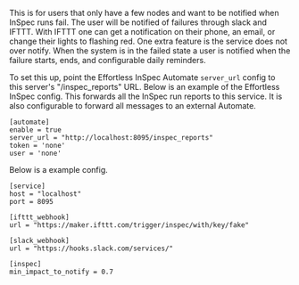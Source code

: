 This is for users that only have a few nodes and want to be notified when InSpec runs fail. 
The user will be notified of failures through slack and IFTTT. With IFTTT one can get a notification on their phone, an email, or change their lights to flashing red. 
One extra feature is the service does not over notify. When the system is in the failed state a user is notified when the failure starts, ends, and configurable daily reminders. 

To set this up, point the Effortless InSpec Automate `server_url` config to this server's "/inspec_reports" URL. Below is an example of the Effortless InSpec config. This forwards all the InSpec run reports to this service. It is also configurable to forward all messages to an external Automate. 
```
[automate]
enable = true
server_url = "http://localhost:8095/inspec_reports"
token = 'none'
user = 'none'
```


Below is a example config.
```
[service]
host = "localhost"
port = 8095

[ifttt_webhook]
url = "https://maker.ifttt.com/trigger/inspec/with/key/fake"

[slack_webhook]
url = "https://hooks.slack.com/services/"

[inspec]
min_impact_to_notify = 0.7
```
